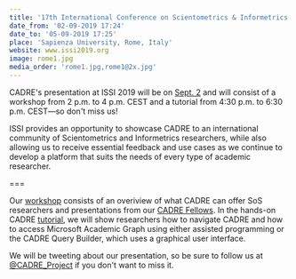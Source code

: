 ```yaml
---
title: '17th International Conference on Scientometrics & Informetrics  (ISSI2019)'
date_from: '02-09-2019 17:24'
date_to: '05-09-2019 17:25'
place: 'Sapienza University, Rome, Italy'
website: www.issi2019.org
image: rome1.jpg
media_order: 'rome1.jpg,rome1@2x.jpg'
---
```


CADRE's presentation at ISSI 2019 will be on [Sept. 2](https://docs.wixstatic.com/ugd/aa54ce_bcc5f1cb4cc44885985b462e7605333f.pdf) and will consist of a  workshop from 2 p.m. to 4 p.m. CEST and a tutorial from 4:30 p.m. to 6:30 p.m. CEST&mdash;so don't miss us! 

ISSI provides an opportunity to showcase CADRE to an international community of Scientometrics and Informetrics researchers, while also allowing us to receive essential feedback and use cases as we continue to develop a platform that suits the needs of every type of academic researcher. 

===

Our [workshop](https://docs.wixstatic.com/ugd/aa54ce_f0b1bbe0afde45af82a134f280fe03b1.pdf) consists of an overiview of what CADRE can offer SoS researchers and presentations from our [CADRE Fellows](https://cadre.iu.edu/website/grav/news-and-events/news/meet-cadres-first-class-of-fellows). In the hands-on CADRE [tutorial](https://docs.wixstatic.com/ugd/aa54ce_dcb1f81d0a6f440bae592eab840754e3.pdf), we will show researchers how to navigate CADRE and how to access Microsoft Academic Graph using either assisted programming or the CADRE Query Builder, which uses a graphical user interface.

We will be tweeting about our presentation, so be sure to follow us at [@CADRE_Project](https://twitter.com/CADRE_Project) if you don't want to miss it.
